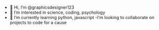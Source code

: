 - 👋 Hi, I’m @graphicsdesigner123
- 👀 I’m interested in science, coding, psychology
- 🌱 I’m currently learning python, javascript
-I’m looking to collaborate on projects to code for a cause

<!---
graphicsdesigner123/graphicsdesigner123 is a ✨ special ✨ repository because its `README.md` (this file) appears on your GitHub profile.
You can click the Preview link to take a look at your changes.
--->
